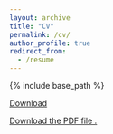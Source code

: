 ```yaml
---
layout: archive
title: "CV"
permalink: /cv/
author_profile: true
redirect_from:
  - /resume
---
```


{% include base_path %}

<p><a href="/files/resume_ChiHanPeng.pdf">Download</a></p>

<p><a href="/files/resume_ChiHanPeng.pdf"><object class="vanilla-pdf-embed" data="/files/resume_ChiHanPeng.pdf#page=1&view=FitH" type="application/pdf" width="1100" height="7000">
<p><a href="width="1100" height="7000"">Download the PDF file .</a></p>
</object></a></p>